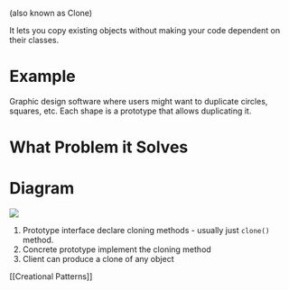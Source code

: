 (also known as Clone)

It lets you copy existing objects without making your code dependent on their classes.

# Example
Graphic design software where users might want to duplicate circles, squares, etc. Each shape is a prototype that allows duplicating it.

# What Problem it Solves


# Diagram
![](https://i.imgur.com/3ay9vJc.png)
1. Prototype interface declare cloning methods - usually just `clone()` method.
2. Concrete prototype implement the cloning method
3. Client can produce a clone of any object

[[Creational Patterns]]